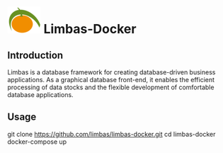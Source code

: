 # ![Limbarine] Limbas-Docker

## Introduction
Limbas is a database framework for creating database-driven business applications.
As a graphical database front-end, it enables the efficient processing of data stocks and the flexible development of comfortable database applications.

## Usage
git clone https://github.com/limbas/limbas-docker.git
cd limbas-docker
docker-compose up

[Limbarine]: ./Limbarine.png "Limbarine"
